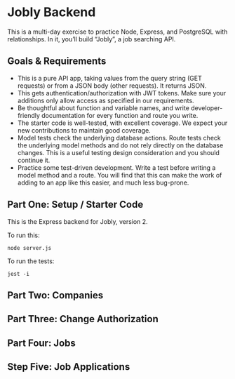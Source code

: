 # Jobly Backend
This is a multi-day exercise to practice Node, Express, and PostgreSQL with relationships. In it, you’ll build “Jobly”, a job searching API.

## Goals & Requirements

- This is a pure API app, taking values from the query string (GET requests) or from a JSON body (other requests). It returns JSON.
- This gets authentication/authorization with JWT tokens. Make sure your additions only allow access as specified in our requirements.
- Be thoughtful about function and variable names, and write developer-friendly documentation for every function and route you write.
- The starter code is well-tested, with excellent coverage. We expect your new contributions to maintain good coverage.
- Model tests check the underlying database actions. Route tests check the underlying model methods and do not rely directly on the database changes. This is a useful testing design consideration and you should continue it.
- Practice some test-driven development. Write a test before writing a model method and a route. You will find that this can make the work of adding to an app like this easier, and much less bug-prone.

## Part One: Setup / Starter Code
This is the Express backend for Jobly, version 2.

To run this:

    node server.js
    
To run the tests:

    jest -i
## Part Two: Companies
## Part Three: Change Authorization
## Part Four: Jobs
## Step Five: Job Applications